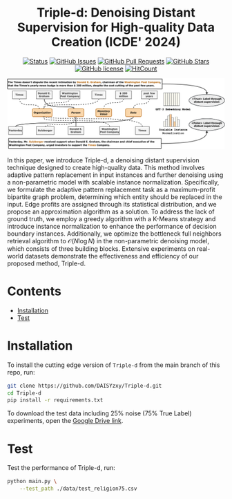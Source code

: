 <div align="center">
<h1>Triple-d: Denoising Distant Supervision for High-quality Data Creation (ICDE' 2024)</h1>

[![Status](https://img.shields.io/badge/status-active-success.svg)](https://github.com/DAISYzxy/Triple-d)
[![GitHub Issues](https://img.shields.io/github/issues/DAISYzxy/Triple-d.svg)](https://github.com/DAISYzxy/Triple-d/issues)
[![GitHub Pull Requests](https://img.shields.io/github/issues-pr/DAISYzxy/Triple-d.svg)](https://github.com/DAISYzxy/Triple-d/pulls)
[![GitHub Stars](https://img.shields.io/github/stars/DAISYzxy/Triple-d.svg)](https://github.com/DAISYzxy/Triple-d/stargazers)
[![GitHub license](https://img.shields.io/github/license/DAISYzxy/Triple-d.svg)](https://github.com/DAISYzxy/Triple-d/blob/main/LICENSE)
[![HitCount](https://views.whatilearened.today/views/github/DAISYzxy/Triple-d.svg)](https://github.com/DAISYzxy/Triple-d)
</div>

<img src="fig/triple-d_exp.png" width="1000px">

In this paper, we introduce Triple-d, a denoising distant supervision technique designed to create high-quality data. This method involves adaptive pattern replacement in input instances and further denoising using a non-parametric model with scalable instance normalization. Specifically, we formulate the adaptive pattern replacement task as a maximum-profit bipartite graph problem, determining which entity should be replaced in the input. Edge profits are assigned through its statistical distribution, and we propose an approximation algorithm as a solution. To address the lack of ground truth, we employ a greedy algorithm with a K-Means strategy and introduce instance normalization to enhance the performance of decision boundary instances. Additionally, we optimize the bottleneck full neighbors retrieval algorithm to $\mathcal{O}(N\log N)$ in the non-parametric denoising model, which consists of three building blocks. Extensive experiments on real-world datasets demonstrate the effectiveness and efficiency of our proposed method, Triple-d.



# Contents

- [Installation](#installation)
- [Test](#test)

# Installation
To install the cutting edge version of `Triple-d` from the main branch of this repo, run:
```bash
git clone https://github.com/DAISYzxy/Triple-d.git
cd Triple-d
pip install -r requirements.txt
```
To download the test data including 25% noise (75% True Label) experiments, open the [Google Drive link](https://drive.google.com/file/d/17w2LXIynHJ845qUVG2m7WFTKmzqxiV5P/view?usp=sharing).


# Test
Test the performance of Triple-d, run:
```bash
python main.py \
    --test_path ./data/test_religion75.csv
```
